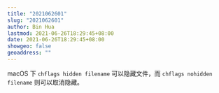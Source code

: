 ```yaml
---
title: "2021062601"
slug: "2021062601"
author: Bin Hua
lastmod: 2021-06-26T18:29:45+08:00
date: 2021-06-26T18:29:45+08:00
showgeo: false
geoaddress: ""
---
```


macOS 下 `chflags hidden filename` 可以隐藏文件，而 `chflags nohidden filename` 则可以取消隐藏。
